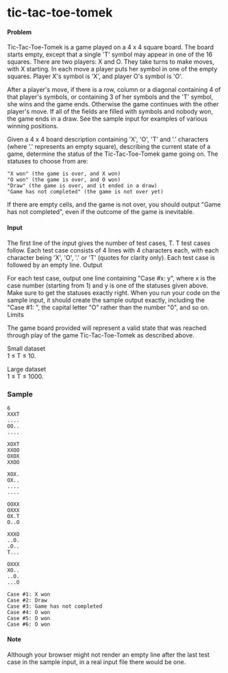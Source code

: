 # tic-tac-toe-tomek

#### Problem

Tic-Tac-Toe-Tomek is a game played on a 4 x 4 square board. The board starts empty, except that a single 'T' symbol may appear in one of the 16 squares. There are two players: X and O. They take turns to make moves, with X starting. In each move a player puts her symbol in one of the empty squares. Player X's symbol is 'X', and player O's symbol is 'O'.

After a player's move, if there is a row, column or a diagonal containing 4 of that player's symbols, or containing 3 of her symbols and the 'T' symbol, she wins and the game ends. Otherwise the game continues with the other player's move. If all of the fields are filled with symbols and nobody won, the game ends in a draw. See the sample input for examples of various winning positions.

Given a 4 x 4 board description containing 'X', 'O', 'T' and '.' characters (where '.' represents an empty square), describing the current state of a game, determine the status of the Tic-Tac-Toe-Tomek game going on. The statuses to choose from are:

    "X won" (the game is over, and X won)
    "O won" (the game is over, and O won)
    "Draw" (the game is over, and it ended in a draw)
    "Game has not completed" (the game is not over yet)

If there are empty cells, and the game is not over, you should output "Game has not completed", even if the outcome of the game is inevitable.

#### Input

The first line of the input gives the number of test cases, T. T test cases follow. Each test case consists of 4 lines with 4 characters each, with each character being 'X', 'O', '.' or 'T' (quotes for clarity only). Each test case is followed by an empty line.
Output

For each test case, output one line containing "Case #x: y", where x is the case number (starting from 1) and y is one of the statuses given above. Make sure to get the statuses exactly right. When you run your code on the sample input, it should create the sample output exactly, including the "Case #1: ", the capital letter "O" rather than the number "0", and so on.
Limits

The game board provided will represent a valid state that was reached through play of the game Tic-Tac-Toe-Tomek as described above.

Small dataset  
1 ≤ T ≤ 10.

Large dataset  
1 ≤ T ≤ 1000.

### Sample

```
6  
XXXT  
....  
OO..  
....  

XOXT  
XXOO  
OXOX  
XXOO  

XOX.  
OX..  
....  
....  

OOXX  
OXXX  
OX.T  
O..O  

XXXO  
..O.  
.O..  
T...  

OXXX  
XO..  
..O.  
...O  
```


```
Case #1: X won  
Case #2: Draw  
Case #3: Game has not completed  
Case #4: O won  
Case #5: O won  
Case #6: O won  
```

#### Note

Although your browser might not render an empty line after the last test case in the sample input, in a real input file there would be one.
